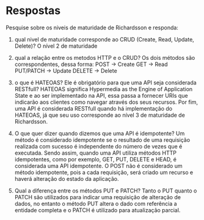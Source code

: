 # Respostas
Pesquise sobre os niveis de maturidade de Richardsson e responda:
1) qual nivel de maturidade corresponde ao CRUD (Create, Read, Update, Delete)?
O nível 2 de maturidade

2) qual a relação entre os metodos HTTP e o CRUD?
Os dois métodos são correspondentes, dessa forma:
POST -> Create 
GET -> Read
PUT/PATCH -> Update
DELETE -> Delete

3) o que é HATEOAS? Ele é obrigatório para que uma API seja considerada RESTfull?
HATEOAS significa Hypermedia as the Engine of Application State e ao ser implementado na API, essa passa a fornecer URIs que indicarão aos clientes como navegar através dos seus recursos. Por fim, uma API é considerada RESTfull quando há implementação do HATEOAS, já que seu uso corresponde ao nível 3 de maturidade de Richardsson.

4) O que quer dizer quando dizemos que uma API é idempotente?
Um método é considerado idempotente se o resultado de uma requisição realizada com sucesso é independente do número de vezes que é executada. Sendo assim, quando uma API utiliza métodos HTTP idempotentes, como por exemplo, GET, PUT, DELETE e HEAD, é considerada uma API idempotente. O POST não é considerado um método idempotente, pois a cada requisição, será criado um recurso e haverá alteração do estado da aplicação.

5) Qual a diferença entre os métodos PUT e PATCH?
Tanto o PUT quanto o PATCH são utilizados para indicar uma requisição de alteração de dados, no entanto o método PUT altera o dado com referência a entidade completa e o PATCH é utilizado para atualização parcial. 